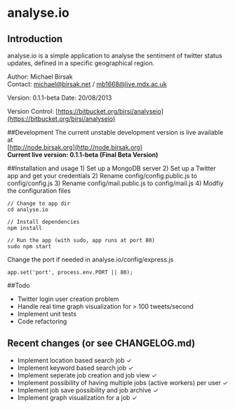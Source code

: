 # analyse.io
## Introduction
analyse.io is a simple application to analyse the sentiment of twitter status updates, defined in a specific geographical region.

Author: Michael Birsak  
Contact: [michael@birsak.net](mailto:michael@birsak.net) / [mb1668@live.mdx.ac.uk](mailto:mb1668@live.mdx.ac.uk)

Version: 0.1.1-beta
Date: 20/08/2013

Version Control: [https://bitbucket.org/birsi/analyseio](https://bitbucket.org/birsi/analyseio)

##Development
The current unstable development version is live available at  
[http://node.birsak.org](http://node.birsak.org)  
**Current live version: 0.1.1-beta (Final Beta Version)**

##Installation and usage
    1) Set up a MongoDB server
    2) Set up a Twitter app and get your credentials
    2) Rename config/config.public.js to config/config.js
    3) Rename config/mail.public.js to config/mail.js
    4) Modfiy the configuration files

    // Change to app dir
    cd analyse.io

    // Install dependencies
    npm install

    // Run the app (with sudo, app runs at port 80)
    sudo npm start

Change the port if needed in analyse.io/config/express.js

    app.set('port', process.env.PORT || 80);

##Todo
* Twitter login user creation problem
* Handle real time graph visualization for > 100 tweets/second
* Implement unit tests
* Code refactoring

## Recent changes (or see CHANGELOG.md)
* Implement location based search job ✓
* Implement keyword based search job ✓
* Implement seperate job creation and job view ✓
* Implement possibility of having multiple jobs (active workers) per user ✓
* Implement job save possibility and job archive ✓
* Implement graph visualization for a job ✓